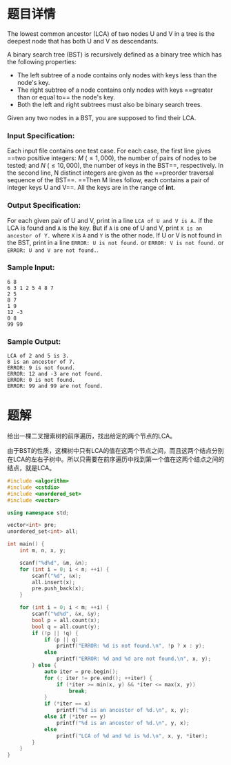 # 题目详情
The lowest common ancestor (LCA) of two nodes U and V in a tree is the deepest node that has both U and V as descendants.

A binary search tree (BST) is recursively defined as a binary tree which has the following properties:

*   The left subtree of a node contains only nodes with keys less than the node's key.
*   The right subtree of a node contains only nodes with keys ==greater than or equal to== the node's key.
*   Both the left and right subtrees must also be binary search trees.

Given any two nodes in a BST, you are supposed to find their LCA.

### Input Specification:

Each input file contains one test case. For each case, the first line gives ==two positive integers: $M$ ($\le 1,000$), the number of pairs of nodes to be tested; and $N$ ($\le 10,000$), the number of keys in the BST==, respectively. In the second line, N distinct integers are given as the ==preorder traversal sequence of the BST==. ==Then M lines follow, each contains a pair of integer keys U and V==. All the keys are in the range of **int**.

### Output Specification:

For each given pair of U and V, print in a line `LCA of U and V is A.` if the LCA is found and `A` is the key. But if `A` is one of U and V, print `X is an ancestor of Y.` where `X` is `A` and `Y` is the other node. If U or V is not found in the BST, print in a line `ERROR: U is not found.` or `ERROR: V is not found.` or `ERROR: U and V are not found.`.

### Sample Input:

    6 8
    6 3 1 2 5 4 8 7
    2 5
    8 7
    1 9
    12 -3
    0 8
    99 99


### Sample Output:

    LCA of 2 and 5 is 3.
    8 is an ancestor of 7.
    ERROR: 9 is not found.
    ERROR: 12 and -3 are not found.
    ERROR: 0 is not found.
    ERROR: 99 and 99 are not found.
# 题解

给出一棵二叉搜索树的前序遍历，找出给定的两个节点的LCA。



由于BST的性质，这棵树中只有LCA的值在这两个节点之间，而且这两个结点分别在LCA的左右子树中。所以只需要在前序遍历中找到第一个值在这两个结点之间的结点，就是LCA。

```cpp
#include <algorithm>
#include <cstdio>
#include <unordered_set>
#include <vector>

using namespace std;

vector<int> pre;
unordered_set<int> all;

int main() {
    int m, n, x, y;

    scanf("%d%d", &m, &n);
    for (int i = 0; i < n; ++i) {
        scanf("%d", &x);
        all.insert(x);
        pre.push_back(x);
    }

    for (int i = 0; i < m; ++i) {
        scanf("%d%d", &x, &y);
        bool p = all.count(x);
        bool q = all.count(y);
        if (!p || !q) {
            if (p || q)
                printf("ERROR: %d is not found.\n", !p ? x : y);
            else
                printf("ERROR: %d and %d are not found.\n", x, y);
        } else {
            auto iter = pre.begin();
            for (; iter != pre.end(); ++iter) {
                if (*iter >= min(x, y) && *iter <= max(x, y))
                    break;
            }
            if (*iter == x)
                printf("%d is an ancestor of %d.\n", x, y);
            else if (*iter == y)
                printf("%d is an ancestor of %d.\n", y, x);
            else
                printf("LCA of %d and %d is %d.\n", x, y, *iter);
        }
    }
}
```

